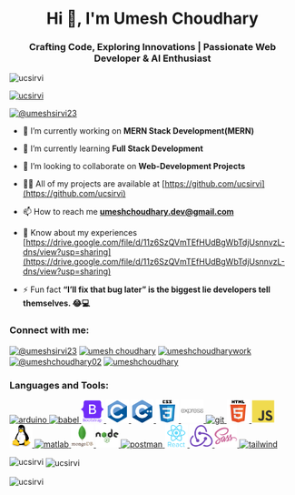 <h1 align="center">Hi 👋, I'm Umesh Choudhary</h1>
<h3 align="center">Crafting Code, Exploring Innovations | Passionate Web Developer & AI Enthusiast</h3>

<p align="left"> <img src="https://komarev.com/ghpvc/?username=ucsirvi&label=Profile%20views&color=0e75b6&style=flat" alt="ucsirvi" /> </p>

<p align="left"> <a href="https://github.com/ryo-ma/github-profile-trophy"><img src="https://github-profile-trophy.vercel.app/?username=ucsirvi" alt="ucsirvi" /></a> </p>

<p align="left"> <a href="https://twitter.com/@umeshsirvi23" target="blank"><img src="https://img.shields.io/twitter/follow/@umeshsirvi23?logo=twitter&style=for-the-badge" alt="@umeshsirvi23" /></a> </p>

- 🔭 I’m currently working on **MERN Stack Development(MERN)**

- 🌱 I’m currently learning **Full Stack Development**

- 👯 I’m looking to collaborate on **Web-Development Projects**

- 👨‍💻 All of my projects are available at [https://github.com/ucsirvi](https://github.com/ucsirvi)

- 📫 How to reach me **umeshchoudhary.dev@gmail.com**

- 📄 Know about my experiences [https://drive.google.com/file/d/11z6SzQVmTEfHUdBgWbTdjUsnnvzL-dns/view?usp=sharing](https://drive.google.com/file/d/11z6SzQVmTEfHUdBgWbTdjUsnnvzL-dns/view?usp=sharing)

- ⚡ Fun fact **“I’ll fix that bug later” is the biggest lie developers tell themselves. 😂💻**

<h3 align="left">Connect with me:</h3>
<p align="left">
<a href="https://twitter.com/@umeshsirvi23" target="blank"><img align="center" src="https://raw.githubusercontent.com/rahuldkjain/github-profile-readme-generator/master/src/images/icons/Social/twitter.svg" alt="@umeshsirvi23" height="30" width="40" /></a>
<a href="https://linkedin.com/in/umesh choudhary" target="blank"><img align="center" src="https://raw.githubusercontent.com/rahuldkjain/github-profile-readme-generator/master/src/images/icons/Social/linked-in-alt.svg" alt="umesh choudhary" height="30" width="40" /></a>
<a href="https://codesandbox.com/umeshchoudharywork" target="blank"><img align="center" src="https://raw.githubusercontent.com/rahuldkjain/github-profile-readme-generator/master/src/images/icons/Social/codesandbox.svg" alt="umeshchoudharywork" height="30" width="40" /></a>
<a href="https://www.hackerrank.com/@umeshchoudhary02" target="blank"><img align="center" src="https://raw.githubusercontent.com/rahuldkjain/github-profile-readme-generator/master/src/images/icons/Social/hackerrank.svg" alt="@umeshchoudhary02" height="30" width="40" /></a>
<a href="https://www.leetcode.com/umeshchoudhary" target="blank"><img align="center" src="https://raw.githubusercontent.com/rahuldkjain/github-profile-readme-generator/master/src/images/icons/Social/leet-code.svg" alt="umeshchoudhary" height="30" width="40" /></a>
</p>

<h3 align="left">Languages and Tools:</h3>
<p align="left"> <a href="https://www.arduino.cc/" target="_blank" rel="noreferrer"> <img src="https://cdn.worldvectorlogo.com/logos/arduino-1.svg" alt="arduino" width="40" height="40"/> </a> <a href="https://babeljs.io/" target="_blank" rel="noreferrer"> <img src="https://www.vectorlogo.zone/logos/babeljs/babeljs-icon.svg" alt="babel" width="40" height="40"/> </a> <a href="https://getbootstrap.com" target="_blank" rel="noreferrer"> <img src="https://raw.githubusercontent.com/devicons/devicon/master/icons/bootstrap/bootstrap-plain-wordmark.svg" alt="bootstrap" width="40" height="40"/> </a> <a href="https://www.cprogramming.com/" target="_blank" rel="noreferrer"> <img src="https://raw.githubusercontent.com/devicons/devicon/master/icons/c/c-original.svg" alt="c" width="40" height="40"/> </a> <a href="https://www.w3schools.com/cpp/" target="_blank" rel="noreferrer"> <img src="https://raw.githubusercontent.com/devicons/devicon/master/icons/cplusplus/cplusplus-original.svg" alt="cplusplus" width="40" height="40"/> </a> <a href="https://www.w3schools.com/css/" target="_blank" rel="noreferrer"> <img src="https://raw.githubusercontent.com/devicons/devicon/master/icons/css3/css3-original-wordmark.svg" alt="css3" width="40" height="40"/> </a> <a href="https://expressjs.com" target="_blank" rel="noreferrer"> <img src="https://raw.githubusercontent.com/devicons/devicon/master/icons/express/express-original-wordmark.svg" alt="express" width="40" height="40"/> </a> <a href="https://git-scm.com/" target="_blank" rel="noreferrer"> <img src="https://www.vectorlogo.zone/logos/git-scm/git-scm-icon.svg" alt="git" width="40" height="40"/> </a> <a href="https://www.w3.org/html/" target="_blank" rel="noreferrer"> <img src="https://raw.githubusercontent.com/devicons/devicon/master/icons/html5/html5-original-wordmark.svg" alt="html5" width="40" height="40"/> </a> <a href="https://developer.mozilla.org/en-US/docs/Web/JavaScript" target="_blank" rel="noreferrer"> <img src="https://raw.githubusercontent.com/devicons/devicon/master/icons/javascript/javascript-original.svg" alt="javascript" width="40" height="40"/> </a> <a href="https://www.linux.org/" target="_blank" rel="noreferrer"> <img src="https://raw.githubusercontent.com/devicons/devicon/master/icons/linux/linux-original.svg" alt="linux" width="40" height="40"/> </a> <a href="https://www.mathworks.com/" target="_blank" rel="noreferrer"> <img src="https://upload.wikimedia.org/wikipedia/commons/2/21/Matlab_Logo.png" alt="matlab" width="40" height="40"/> </a> <a href="https://www.mongodb.com/" target="_blank" rel="noreferrer"> <img src="https://raw.githubusercontent.com/devicons/devicon/master/icons/mongodb/mongodb-original-wordmark.svg" alt="mongodb" width="40" height="40"/> </a> <a href="https://nodejs.org" target="_blank" rel="noreferrer"> <img src="https://raw.githubusercontent.com/devicons/devicon/master/icons/nodejs/nodejs-original-wordmark.svg" alt="nodejs" width="40" height="40"/> </a> <a href="https://postman.com" target="_blank" rel="noreferrer"> <img src="https://www.vectorlogo.zone/logos/getpostman/getpostman-icon.svg" alt="postman" width="40" height="40"/> </a> <a href="https://reactjs.org/" target="_blank" rel="noreferrer"> <img src="https://raw.githubusercontent.com/devicons/devicon/master/icons/react/react-original-wordmark.svg" alt="react" width="40" height="40"/> </a> <a href="https://redux.js.org" target="_blank" rel="noreferrer"> <img src="https://raw.githubusercontent.com/devicons/devicon/master/icons/redux/redux-original.svg" alt="redux" width="40" height="40"/> </a> <a href="https://sass-lang.com" target="_blank" rel="noreferrer"> <img src="https://raw.githubusercontent.com/devicons/devicon/master/icons/sass/sass-original.svg" alt="sass" width="40" height="40"/> </a> <a href="https://tailwindcss.com/" target="_blank" rel="noreferrer"> <img src="https://www.vectorlogo.zone/logos/tailwindcss/tailwindcss-icon.svg" alt="tailwind" width="40" height="40"/> </a> </p>

<p><img align="left" src="https://github-readme-stats.vercel.app/api/top-langs?username=ucsirvi&show_icons=true&locale=en&layout=compact" alt="ucsirvi" /></p>

<p>&nbsp;<img align="center" src="https://github-readme-stats.vercel.app/api?username=ucsirvi&show_icons=true&locale=en" alt="ucsirvi" /></p>

<p><img align="center" src="https://github-readme-streak-stats.herokuapp.com/?user=ucsirvi&" alt="ucsirvi" /></p>
